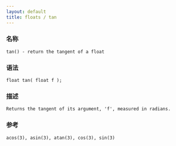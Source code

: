```yaml
---
layout: default
title: floats / tan
---
```


### 名称

    tan() - return the tangent of a float

### 语法

    float tan( float f );

### 描述

    Returns the tangent of its argument, 'f', measured in radians.

### 参考

    acos(3), asin(3), atan(3), cos(3), sin(3)
